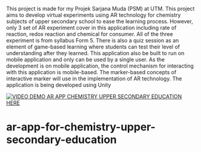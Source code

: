 This project is made for my Projek Sarjana Muda (PSM) at UTM. This project aims to develop virtual experiments using 
AR technology for chemistry subjects of upper secondary school to ease the learning 
process. However, only 3 set of AR experiment cover in this application including rate 
of reaction, redox reaction and chemical for consumer. All of the three experiment is 
from syllabus Form 5. There is also a quiz session as an element of game-based 
learning where students can test their level of understanding after they learned. This 
application also be built to run on mobile application and only can be used by a single 
user. As the development is on mobile application, the control mechanism for 
interacting with this application is mobile-based. The marker-based concepts of 
interactive marker will use in the implementation of AR technology. The application is being developed using Unity

[![VIDEO DEMO AR APP CHEMISTRY UPPER SECONDARY EDUCATION HERE](https://img.youtube.com/vi/YOUTUBE_VIDEO_ID_HERE/0.jpg)](https://youtu.be/HmLoG5bH3fE)

# ar-app-for-chemistry-upper-secondary-education

